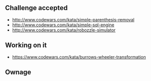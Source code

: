
## Challenge accepted

* http://www.codewars.com/kata/simple-parenthesis-removal
* http://www.codewars.com/kata/simple-sql-engine
* http://www.codewars.com/kata/robozzle-simulator


## Working on it 

* https://www.codewars.com/kata/burrows-wheeler-transformation

## Ownage
